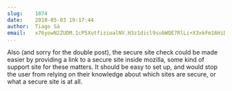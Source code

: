 ```yaml
---
slug:    1074
date:    2010-05-03 19:17:44
author:  Tiago Sá
email:   x76yowN2ZUDM.1cP5XutfizioalNV.H3z1dicl9subWQE7RlLi+X3xkFm16HiDaA==
...
```


Also (and sorry for the double post), the secure site check could be
made easier by providing a link to a secure site inside mozilla, some
kind of support site for these matters. It should be easy to set up,
and would stop the user from relying on their knowledge about which
sites are secure, or what a secure site is at all.
